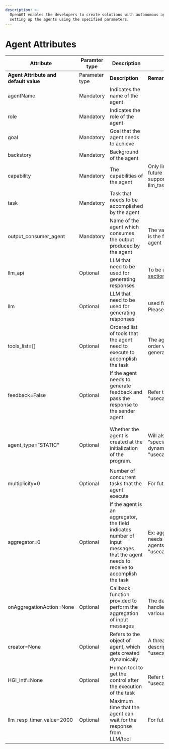 ```yaml
---
description: >-
  OpenAGI enables the developers to create solutions with autonomous agents by
  setting up the agents using the specified parameters.
---
```


# Agent Attributes



<table data-header-hidden><thead><tr><th width="145">Attribute</th><th width="176">Paramter type</th><th width="191">Description</th><th width="307"></th></tr></thead><tbody><tr><td><strong>Agent Attribute and default value</strong></td><td>Parameter type</td><td><strong>Description</strong></td><td><strong>Remarks</strong></td></tr><tr><td>agentName</td><td>Mandatory</td><td>Indicates the name of the agent</td><td></td></tr><tr><td>role</td><td>Mandatory</td><td>Indicates the role of the agent</td><td></td></tr><tr><td>goal</td><td>Mandatory</td><td>Goal that the agent needs to achieve</td><td></td></tr><tr><td>backstory</td><td>Mandatory</td><td>Background of the agent</td><td></td></tr><tr><td>capability</td><td>Mandatory</td><td>The capabilities of the agent</td><td>Only limited capabilities are supported. In future they will be extended. At present it supports search_executor and llm_task_executor.</td></tr><tr><td>task</td><td>Mandatory</td><td>Task that needs to be accomplished by the agent</td><td></td></tr><tr><td>output_consumer_agent</td><td>Mandatory</td><td>Name of the agent which consumes the output produced by the agent</td><td>The value “HGI” indicates human agent which is the final receiver of the output from the agent</td></tr><tr><td>llm_api</td><td>Optional</td><td>LLM that need to be used for generating responses</td><td>To be used for local LLM as mentioned in <a href="broken-reference">section</a></td></tr><tr><td>llm</td><td>Optional</td><td>LLM that need to be used for generating responses</td><td>used for passing LLM name to the agent. Please refer to <a href="broken-reference">section</a> </td></tr><tr><td>tools_list=[]</td><td>Optional</td><td>Ordered list of tools that the agent need to execute to accomplish the task</td><td>The agent will execute the tools in the given order with relevant parameters after generating using AI</td></tr><tr><td>feedback=False</td><td>Optional</td><td>If the agent needs to generate feedback and pass the response to the sender agent</td><td>Refer to example "usecases/ProfAgentFeedback_Review.py"</td></tr><tr><td></td><td></td><td></td><td></td></tr><tr><td></td><td></td><td></td><td></td></tr><tr><td>agent_type=”STATIC”</td><td>Optional</td><td>Whether the agent is created at the initialization of the program.</td><td>Will also be used in future for indicating “special agents types”. Specific example for dynamic usage  can be found "usecases/ProfAgentDynamic.py"</td></tr><tr><td></td><td></td><td></td><td></td></tr><tr><td>multiplicity=0</td><td>Optional</td><td>Number of concurrent tasks that the agent execute</td><td>For future usage</td></tr><tr><td>aggregator=0</td><td>Optional</td><td>If the agent is an aggregator, the field indicates number of input messages that the agent needs to receive to accomplish the task</td><td>Ex: aggregator=2 indicates that the agent needs to wait for 2 messages from the other agents to execute its task. Example "usecases/ProfAgentAggr.py"</td></tr><tr><td>onAggregationAction=None</td><td>Optional</td><td>Callback function provided to perform the aggregation of input messages</td><td>The developer needs to pass the function to handle the aggregation of input generated by various agents. Refer to above example.</td></tr><tr><td>creator=None</td><td>Optional</td><td>Refers to the object of agent, which gets created dynamically</td><td>A thread will be created based on the object description to handle the task. Example: "usecases/ProfAgentDynamic.py"</td></tr><tr><td>HGI_Intf=None</td><td>Optional</td><td>Human tool to get the control after the execution of the task</td><td>Refer to example: "usecases/ProfAgentHumanToolInteration.py"</td></tr><tr><td>llm_resp_timer_value=2000</td><td>Optional</td><td>Maximum time that the agent can wait for the response from LLM/tool</td><td>For future use</td></tr></tbody></table>
